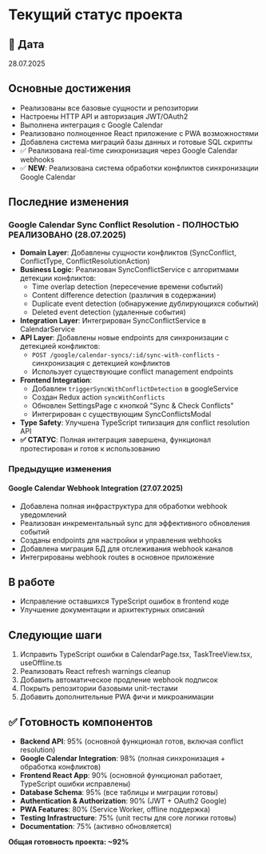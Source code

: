 # Текущий статус проекта

## 📅 Дата

28.07.2025

## Основные достижения

- Реализованы все базовые сущности и репозитории
- Настроены HTTP API и авторизация JWT/OAuth2
- Выполнена интеграция с Google Calendar
- Реализовано полноценное React приложение с PWA возможностями
- Добавлена система миграций базы данных и готовые SQL скрипты
- ✅ Реализована real-time синхронизация через Google Calendar webhooks
- ✅ **NEW**: Реализована система обработки конфликтов синхронизации Google Calendar

## Последние изменения

### Google Calendar Sync Conflict Resolution - ПОЛНОСТЬЮ РЕАЛИЗОВАНО (28.07.2025)
- **Domain Layer**: Добавлены сущности конфликтов (SyncConflict, ConflictType, ConflictResolutionAction)
- **Business Logic**: Реализован SyncConflictService с алгоритмами детекции конфликтов:
  - Time overlap detection (пересечение времени событий)
  - Content difference detection (различия в содержании)  
  - Duplicate event detection (обнаружение дублирующихся событий)
  - Deleted event detection (удаленные события)
- **Integration Layer**: Интегрирован SyncConflictService в CalendarService
- **API Layer**: Добавлены новые endpoints для синхронизации с детекцией конфликтов:
  - `POST /google/calendar-syncs/:id/sync-with-conflicts` - синхронизация с детекцией конфликтов
  - Использует существующие conflict management endpoints
- **Frontend Integration**: 
  - Добавлен `triggerSyncWithConflictDetection` в googleService  
  - Создан Redux action `syncWithConflicts`
  - Обновлен SettingsPage с кнопкой "Sync & Check Conflicts"
  - Интегрирован с существующим SyncConflictsModal
- **Type Safety**: Улучшена TypeScript типизация для conflict resolution API
- **✅ СТАТУС**: Полная интеграция завершена, функционал протестирован и готов к использованию

### Предыдущие изменения
#### Google Calendar Webhook Integration (27.07.2025)
- Добавлена полная инфраструктура для обработки webhook уведомлений
- Реализован инкрементальный sync для эффективного обновления событий
- Созданы endpoints для настройки и управления webhooks
- Добавлена миграция БД для отслеживания webhook каналов
- Интегрированы webhook routes в основное приложение

## В работе

- Исправление оставшихся TypeScript ошибок в frontend коде
- Улучшение документации и архитектурных описаний

## Следующие шаги

1. Исправить TypeScript ошибки в CalendarPage.tsx, TaskTreeView.tsx, useOffline.ts
2. Реализовать React refresh warnings cleanup
3. Добавить автоматическое продление webhook подписок
4. Покрыть репозитории базовыми unit-тестами
5. Добавить дополнительные PWA фичи и микроанимации

## ✅ Готовность компонентов

- **Backend API**: 95% (основной функционал готов, включая conflict resolution)
- **Google Calendar Integration**: 98% (полная синхронизация + обработка конфликтов)
- **Frontend React App**: 90% (основной функционал работает, TypeScript ошибки исправлены)
- **Database Schema**: 95% (все таблицы и миграции готовы)
- **Authentication & Authorization**: 90% (JWT + OAuth2 Google)
- **PWA Features**: 80% (Service Worker, offline поддержка)
- **Testing Infrastructure**: 75% (unit тесты для core логики готовы)
- **Documentation**: 75% (активно обновляется)

**Общая готовность проекта: ~92%**
